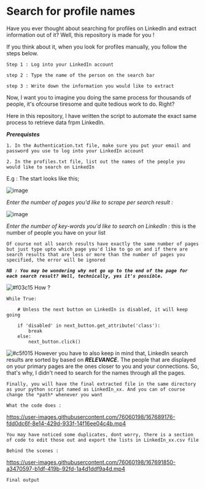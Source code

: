 # Search for profile names

Have you ever thought about searching for profiles on LinkedIn and extract information out of it? Well, this repository is made for you !

If you think about it, when you look for profiles manually, you follow the steps below.

`Step 1 : Log into your LinkedIn account`

`step 2 : Type the name of the person on the search bar`

`step 3 : Write down the information you would like to extract`

Now, I want you to imagine you doing the same process for thousands of people, it's ofcourse tiresome and quite tedious work to do. Right?

Here in this repository, I have written the script to automate the exact same process to retrieve data frpm LinkedIn.

***Prerequistes***

`1. In the Authentication.txt file, make sure you put your email and password you use to log into your LinkedIn account`

`2. In the profiles.txt file, list out the names of the people you would like to search on LinkedIn`

E.g : The start looks like this;

![image](https://user-images.githubusercontent.com/76060198/167104904-e0af0a6b-ee6b-47d7-aa5c-56f9e5cd142e.png)

*Enter the number of pages you'd like to scrape per search result :*

![image](https://user-images.githubusercontent.com/76060198/167131193-39aee699-751c-4acb-b82c-1774b39f2743.png)

*Enter the number of key-words you'd like to search on LinkedIn :* this is the number of people you have on your list

`Of course not all search results have exactly the same number of pages but just type upto which page you'd like to go on and if there are search results that are
less or more than the number of pages you specified, the error will be ignored`

***`NB : You may be wondering why not go up to the end of the page for each search result? Well, technically, yes it's possible.`***

![#f03c15](https://via.placeholder.com/15/f03c15/000000?text=+) How ? 

``` 
While True:
 
    # Unless the next button on LinkedIn is disabled, it will keep going
    
    if 'disabled' in next_button.get_attribute('class'):
        break
    else:
        next_button.click()
```

![#c5f015](https://via.placeholder.com/15/c5f015/000000?text=+) However you have to also keep in mind that, LinkedIn search results are sorted by based on ***RELEVANCE.*** The people that are displayed on your primary pages are the ones
closer to you and your connections. So, that's why, I didn't need to search for the names through all the pages. 

`Finally, you will have the final extracted file in the same directory as your python script named as LinkedIn_xx. And you can of course change the *path* whenever you want`

`What the code does :`

https://user-images.githubusercontent.com/76060198/167689176-fdd0dc6f-8e14-429d-933f-14f16ee04c4b.mp4

`You may have noticed some duplicates, dont worry, there is a section of code to edit those out and export the lists in LinkedIn_xx.csv file`

`Behind the scenes :`

https://user-images.githubusercontent.com/76060198/167691850-a3470597-b1df-419b-92fd-1a4d1ddf9a4d.mp4

`Final output`







